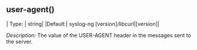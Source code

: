## user-agent()

|  Type:    |  string|
|Default:|   syslog-ng \[version\]/libcurl\|[version\]|

*Description:* The value of the USER-AGENT header in the messages sent
to the server.
